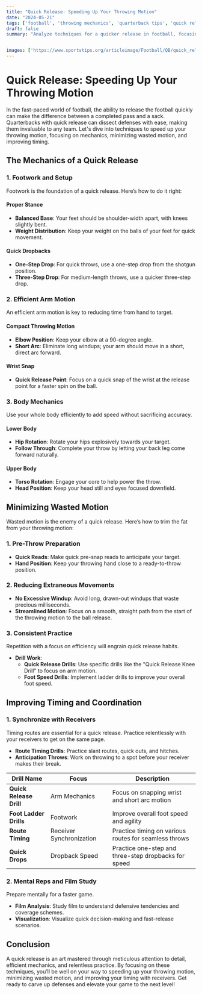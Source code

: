 ```yaml
---
title: "Quick Release: Speeding Up Your Throwing Motion"
date: "2024-05-21"
tags: ['football', 'throwing mechanics', 'quarterback tips', 'quick release', 'coaching strategies', 'player development', 'skills improvement']
draft: false
summary: "Analyze techniques for a quicker release in football, focusing on mechanics, minimizing wasted motion, and improving timing."


images: ['https://www.sportstips.org/articleimage/Football/QB/quick_release_speeding_up_your_throwing_motion.webp']
---
```


# Quick Release: Speeding Up Your Throwing Motion

In the fast-paced world of football, the ability to release the football quickly can make the difference between a completed pass and a sack. Quarterbacks with quick release can dissect defenses with ease, making them invaluable to any team. Let's dive into techniques to speed up your throwing motion, focusing on mechanics, minimizing wasted motion, and improving timing.

## The Mechanics of a Quick Release

### 1. **Footwork and Setup**

Footwork is the foundation of a quick release. Here’s how to do it right:

#### Proper Stance
- **Balanced Base**: Your feet should be shoulder-width apart, with knees slightly bent.
- **Weight Distribution**: Keep your weight on the balls of your feet for quick movement.

#### Quick Dropbacks
- **One-Step Drop**: For quick throws, use a one-step drop from the shotgun position.
- **Three-Step Drop**: For medium-length throws, use a quicker three-step drop.

### 2. **Efficient Arm Motion**

An efficient arm motion is key to reducing time from hand to target.

#### Compact Throwing Motion
- **Elbow Position**: Keep your elbow at a 90-degree angle.
- **Short Arc**: Eliminate long windups; your arm should move in a short, direct arc forward.

#### Wrist Snap
- **Quick Release Point**: Focus on a quick snap of the wrist at the release point for a faster spin on the ball.

### 3. **Body Mechanics**

Use your whole body efficiently to add speed without sacrificing accuracy.

#### Lower Body
- **Hip Rotation**: Rotate your hips explosively towards your target.
- **Follow Through**: Complete your throw by letting your back leg come forward naturally.

#### Upper Body
- **Torso Rotation**: Engage your core to help power the throw.
- **Head Position**: Keep your head still and eyes focused downfield.

## Minimizing Wasted Motion

Wasted motion is the enemy of a quick release. Here’s how to trim the fat from your throwing motion:

### 1. **Pre-Throw Preparation**
- **Quick Reads**: Make quick pre-snap reads to anticipate your target.
- **Hand Position**: Keep your throwing hand close to a ready-to-throw position.

### 2. **Reducing Extraneous Movements**
- **No Excessive Windup**: Avoid long, drawn-out windups that waste precious milliseconds.
- **Streamlined Motion**: Focus on a smooth, straight path from the start of the throwing motion to the ball release.

### 3. **Consistent Practice**

Repetition with a focus on efficiency will engrain quick release habits.

- **Drill Work**:
  - **Quick Release Drills**: Use specific drills like the "Quick Release Knee Drill" to focus on arm motion.
  - **Foot Speed Drills**: Implement ladder drills to improve your overall foot speed.

## Improving Timing and Coordination

### 1. **Synchronize with Receivers**

Timing routes are essential for a quick release. Practice relentlessly with your receivers to get on the same page.

- **Route Timing Drills**: Practice slant routes, quick outs, and hitches.
- **Anticipation Throws**: Work on throwing to a spot before your receiver makes their break.

| Drill Name            | Focus                         | Description                                            |
|-----------------------|-------------------------------|--------------------------------------------------------|
| **Quick Release Drill**| Arm Mechanics                 | Focus on snapping wrist and short arc motion            |
| **Foot Ladder Drills**| Footwork                      | Improve overall foot speed and agility                  |
| **Route Timing**      | Receiver Synchronization      | Practice timing on various routes for seamless throws   |
| **Quick Drops**       | Dropback Speed                | Practice one-step and three-step dropbacks for speed    |

### 2. **Mental Reps and Film Study**

Prepare mentally for a faster game.

- **Film Analysis**: Study film to understand defensive tendencies and coverage schemes.
- **Visualization**: Visualize quick decision-making and fast-release scenarios.

## Conclusion

A quick release is an art mastered through meticulous attention to detail, efficient mechanics, and relentless practice. By focusing on these techniques, you’ll be well on your way to speeding up your throwing motion, minimizing wasted motion, and improving your timing with receivers. Get ready to carve up defenses and elevate your game to the next level!